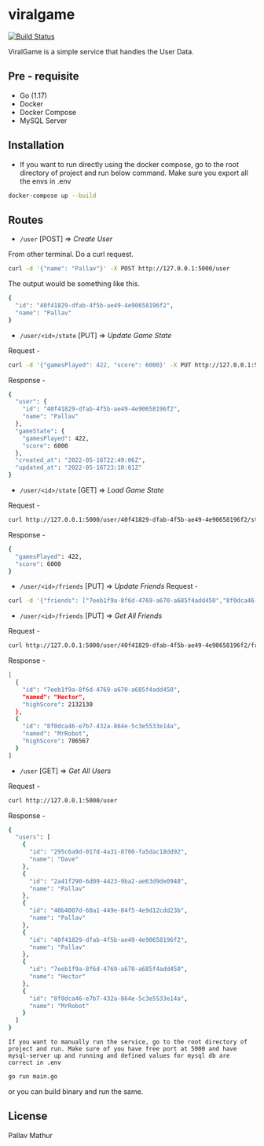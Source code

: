 # viralgame

[![Build Status](https://travis-ci.org/joemccann/dillinger.svg?branch=master)](https://travis-ci.org/joemccann/dillinger)

ViralGame is a simple service that handles the User Data.
## Pre - requisite

- Go (1.17)
- Docker
- Docker Compose
- MySQL Server

## Installation

- If you want to run directly using the docker compose, go to the root directory of project and run below command. Make sure you export all the envs in .env

```sh
docker-compose up --build
```

## Routes
- ```/user``` [POST] => *Create User*

From other terminal. Do a curl request.

```sh
curl -d '{"name": "Pallav"}' -X POST http://127.0.0.1:5000/user
```

The output would be something like this.

```sh
{
  "id": "40f41829-dfab-4f5b-ae49-4e90658196f2",
  "name": "Pallav"
}
``` 


- ```/user/<id>/state``` [PUT] => *Update Game State*

Request -
```sh
curl -d '{"gamesPlayed": 422, "score": 6000}' -X PUT http://127.0.0.1:5000/user/40f41829-dfab-4f5b-ae49-4e90658196f2/state
```

Response -
```sh
{
  "user": {
    "id": "40f41829-dfab-4f5b-ae49-4e90658196f2",
    "name": "Pallav"
  },
  "gameState": {
    "gamesPlayed": 422,
    "score": 6000
  },
  "created_at": "2022-05-16T22:49:06Z",
  "updated_at": "2022-05-16T23:10:01Z"
}
```


- ```/user/<id>/state``` [GET] => *Load Game State*

Request -
```sh
curl http://127.0.0.1:5000/user/40f41829-dfab-4f5b-ae49-4e90658196f2/state
```

Response -
```sh
{
  "gamesPlayed": 422,
  "score": 6000
}
```
- ```/user/<id>/friends``` [PUT] => *Update Friends*
  Request -
```sh
curl -d '{"friends": ["7eeb1f9a-8f6d-4769-a670-a685f4add450","8f0dca46-e7b7-432a-864e-5c3e5533e14a"]}' -X PUT http://127.0.0.1:5000/user/40f41829-dfab-4f5b-ae49-4e90658196f2/friends
```
- ```/user/<id>/friends``` [PUT] => *Get All Friends*

Request -
```sh
curl http://127.0.0.1:5000/user/40f41829-dfab-4f5b-ae49-4e90658196f2/friends 
```

Response -
```sh
[
  {
    "id": "7eeb1f9a-8f6d-4769-a670-a685f4add450",
    "named": "Hector",
    "highScore": 2132130
  },
  {
    "id": "8f0dca46-e7b7-432a-864e-5c3e5533e14a",
    "named": "MrRobot",
    "highScore": 786567
  }
]
```
- ```/user``` [GET] => *Get All Users*

Request - 

```sh
curl http://127.0.0.1:5000/user  
```

Response -

```sh
{
  "users": [
    {
      "id": "295c6a9d-017d-4a31-8700-fa5dac18dd92",
      "name": "Dave"
    },
    {
      "id": "2a41f290-6d09-4423-9ba2-ae63d9de0948",
      "name": "Pallav"
    },
    {
      "id": "40b4007d-68a1-449e-84f5-4e9d12cdd23b",
      "name": "Pallav"
    },
    {
      "id": "40f41829-dfab-4f5b-ae49-4e90658196f2",
      "name": "Pallav"
    },
    {
      "id": "7eeb1f9a-8f6d-4769-a670-a685f4add450",
      "name": "Hector"
    },
    {
      "id": "8f0dca46-e7b7-432a-864e-5c3e5533e14a",
      "name": "MrRobot"
    }
  ]
}
```

```If you want to manually run the service, go to the root directory of project and run. Make sure of you have free port at 5000 and have mysql-server up and running and defined values for mysql db are correct in .env```


```sh
go run main.go
```

or you can build binary and run the same.

## License

Pallav Mathur

